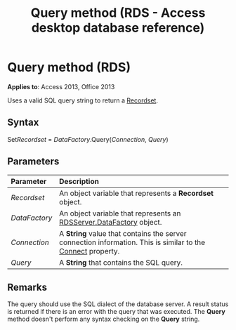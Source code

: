 ﻿---
title: Query method (RDS - Access desktop database reference)
TOCTitle: Query method (RDS)
ms:assetid: c88d82bd-2139-7f1e-4e5e-9030f3795816
ms:mtpsurl: https://msdn.microsoft.com/library/JJ249975(v=office.15)
ms:contentKeyID: 48547658
ms.date: 09/18/2015
mtps_version: v=office.15
---

# Query method (RDS)

**Applies to**: Access 2013, Office 2013

Uses a valid SQL query string to return a [Recordset](recordset-object-ado.md).

## Syntax

Set*Recordset* = *DataFactory*.Query(*Connection*, *Query*)

## Parameters

|Parameter|Description|
|:--------|:----------|
|*Recordset* |An object variable that represents a **Recordset** object.|
|*DataFactory* |An object variable that represents an [RDSServer.DataFactory](datafactory-object-rdsserver.md) object.|
|*Connection* |A **String** value that contains the server connection information. This is similar to the [Connect](connect-property-rds.md) property.|
|*Query* |A **String** that contains the SQL query.|

## Remarks

The query should use the SQL dialect of the database server. A result status is returned if there is an error with the query that was executed. The **Query** method doesn't perform any syntax checking on the **Query** string.

